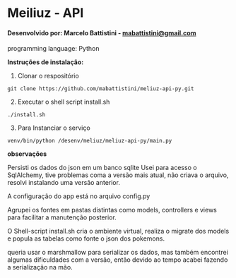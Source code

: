 # Meiliuz - API

#### Desenvolvido por:  Marcelo Battistini - mabattistini@gmail.com

programming language: Python

**Instruções de instalação:**

1. Clonar o respositório

`git clone https://github.com/mabattistini/meliuz-api-py.git`

2. Executar o shell script install.sh

`./install.sh`

3. Para Instanciar o serviço

`venv/bin/python /desenv/meliuz/meliuz-api-py/main.py`

**observações**

Persisti os dados do json em um banco sqlite
Usei para acesso o SqlAlchemy, tive problemas 
coma a versão mais atual, não criava o arquivo,
resolvi instalando uma versão anterior.

A configuração do app está no arquivo config.py

Agrupei os fontes em pastas distintas como models, controllers e views 
para facilitar a manutenção  posterior.

O Shell-script install.sh cria o ambiente virtual, realiza o migrate dos models
e popula as tabelas como fonte o json dos pokemons.

queria usar o marshmallow para serializar os dados, mas também
encontrei algumas dificuldades com a versão, então devido ao tempo
acabei fazendo a serialização na mão.



